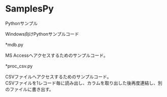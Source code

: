 SamplesPy
=============

Pythonサンプル　　

Windows向けPythonサンプルコード
  
*mdb.py　　
  
MS Accessへアクセスするためのサンプルコード。　
  
*proc_csv.py　　
    
CSVファイルへアクセスするためのサンプルコード。  
CSVファイルを1レコード毎に読み出し、カラムを取り出した後再度連結し、別のファイルに書き出す。　　
    
  
  

